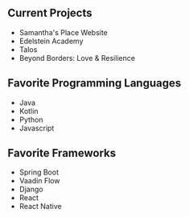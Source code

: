 ## Current Projects
- Samantha's Place Website
- Edelstein Academy
- Talos
- Beyond Borders: Love & Resilience

## Favorite Programming Languages
- Java
- Kotlin
- Python
- Javascript

## Favorite Frameworks
- Spring Boot
- Vaadin Flow
- Django
- React
- React Native

